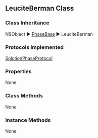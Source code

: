 ## LeuciteBerman Class  
### Class Inheritance  
NSObject ▶️ [PhaseBase](PhaseBase.html) ▶️ LeuciteBerman  

### Protocols Implemented  
[SolutionPhaseProtocol](SolutionPhaseProtocol.html)   

### Properties  
None  

### Class Methods  
None  

### Instance Methods  
None  